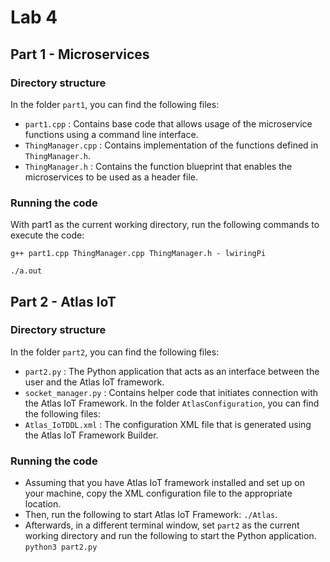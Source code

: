 # Lab 4

## Part 1 - Microservices
### Directory structure
In the folder `part1`, you can find the following files:
- `part1.cpp` : Contains base code that allows usage of the microservice functions using a command line interface.
- `ThingManager.cpp` : Contains implementation of the functions defined in `ThingManager.h`.
- `ThingManager.h` : Contains the function blueprint that enables the microservices to be used as a header file.

### Running the code
With part1 as the current working directory, run the following commands to execute the code:

`g++ part1.cpp ThingManager.cpp ThingManager.h - lwiringPi`

`./a.out`

## Part 2 - Atlas IoT
### Directory structure
In the folder `part2`, you can find the following files:
- `part2.py` : The Python application that acts as an interface between the user and the Atlas IoT framework.
- `socket_manager.py` : Contains helper code that initiates connection with the Atlas IoT Framework. In the folder `AtlasConfiguration`, you can find the following files:
- `Atlas_IoTDDL.xml` : The configuration XML file that is generated using the Atlas IoT Framework Builder.
### Running the code
- Assuming that you have Atlas IoT framework installed and set up on your machine, copy the XML configuration file to the appropriate location.
- Then, run the following to start Atlas IoT Framework: `./Atlas`.
- Afterwards, in a different terminal window, set `part2` as the current working directory and run the following to start the Python application. `python3 part2.py`
